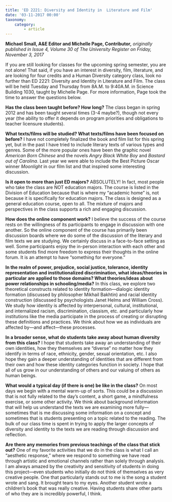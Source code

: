 ```yaml
---
title: 'ED 2221: Diversity and Identity in  Literature and Film'
date: '03-11-2017 00:00'
taxonomy:
    category:
        - article
---
```


**Michael Small, A&E Editor and Michelle Page, Contributor,** _originally published in Issue 4, Volume 30 of The University Register on Friday, November 3, 2017_

If you are still looking for classes for the upcoming spring semester, you are not alone! That said, if you have an interest in diversity, film, literature, and are looking for four credits and a Human Diversity category class, look no further than ED 2221: Diversity and Identity in Literature and Film. The class will be held Tuesday and Thursday from 8A.M. to 9:40A.M. in Science Building 1030, taught by Michelle Page. For more information, Page took the time to answer the questions below. 
 
**Has the class been taught before? How long?**
The class began in spring 2012 and has been taught several times (3-4 maybe?), though not every year (the ability to offer it depends on program priorities and obligations to teacher licensure students).
 
**What texts/films will be studied? What texts/films have been focused on before?**
I have not completely finalized the book and film list for this spring yet, but in the past I have tried to include literary texts of various types and genres. Some of the more popular ones have been the graphic novel _American Born Chinese_ and the novels _Angry Black White Boy_ and _Bastard out of Carolina_.  Last year we were able to include the Best Picture Oscar winner _Moonlight_ in our film list and that inspired some interesting discussion.
 
**Is it open to more than just ED majors?**
ABSOLUTELY! In fact, most people who take the class are NOT education majors. The course is listed in the Division of Education because that is where my “academic home” is, not because it is specifically for education majors.  The class is designed as a general education course, open to all.  The mixture of majors and perspectives in the class supports a rich and engaging discussion.
 
**How does the online component work?**
I believe the success of the course rests on the willingness of its participants to engage in discussion with one another. So the online component of the course has primarily been discussion boards where we do some of the discussion of the literary and film texts we are studying.  We certainly discuss in a face-to-face setting as well.  Some participants enjoy the in-person interaction with each other and some students find more freedom to express their thoughts in the online forum. It is an attempt to have “something for everyone.”
 
**In the realm of power, prejudice, social justice, tolerance, identity representation and institutionalized discrimination, what ideas/theories in particular are applied to those domains? What theories/ideas about power relationships in schooling/media?**
In this class, we explore two theoretical constructs related to identity formation—dialogic identity formation (discussed by philosopher Mikhail Bakhtin) and racial identity construction (discussed by psychologists Janet Helms and William Cross).  We study how identity is affected by interpersonal, cultural, institutional, and internalized racism, discrimination, classism, etc. and particularly how institutions like the media participate in the process of creating or disrupting these definitions and practices. We think about how we as individuals are affected by—and affect—these processes.
 
**In a broader sense, what do students take away about human diversity from this class?**
I hope that students take away an understanding of their own identities, how they themselves are “diverse” no matter how they identify in terms of race, ethnicity, gender, sexual orientation, etc. I also hope they gain a deeper understanding of identities that are different from their own and how these identity categories function in society. I hope that all of us grow in our understanding of others and our valuing of others as human beings. 
 
**What would a typical day (if there is one) be like in the class?**
On most days we begin with a mental warm-up of sorts. This could be a discussion that is not fully related to the day’s content, a short game, a mindfulness exercise, or some other activity. We think about background information that will help us understand the texts we are examining more fully—sometimes that is me discussing some information on a concept and sometimes that is students presenting on a topic related to the reading.  The bulk of our class time is spent in trying to apply the larger concepts of diversity and identity to the texts we are reading through discussion and reflection.
 
**Are there any memories from previous teachings of the class that stick out?**
One of my favorite activities that we do in the class is what I call an “aesthetic response,” where we respond to something we have read through artistic and emotional channels rather than solely through analysis.  I am always amazed by the creativity and sensitivity of students in doing this project—even students who initially do not think of themselves as very creative people. One that particularly stands out to me is the song a student wrote and sang. It brought tears to my eyes. Another student wrote a children’s book that was really creative.  Having students share other parts of who they are is incredibly powerful, I think.
 
 
 
 
 
 
 

